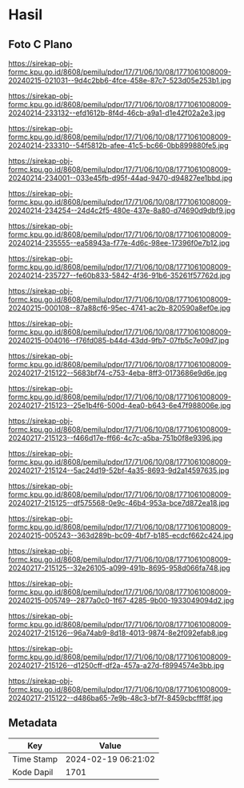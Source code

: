 # Hasil

## Foto C Plano

https://sirekap-obj-formc.kpu.go.id/8608/pemilu/pdpr/17/71/06/10/08/1771061008009-20240215-021031--9d4c2bb6-4fce-458e-87c7-523d05e253b1.jpg

https://sirekap-obj-formc.kpu.go.id/8608/pemilu/pdpr/17/71/06/10/08/1771061008009-20240214-233132--efd1612b-8f4d-46cb-a9a1-d1e42f02a2e3.jpg

https://sirekap-obj-formc.kpu.go.id/8608/pemilu/pdpr/17/71/06/10/08/1771061008009-20240214-233310--54f5812b-afee-41c5-bc66-0bb899880fe5.jpg

https://sirekap-obj-formc.kpu.go.id/8608/pemilu/pdpr/17/71/06/10/08/1771061008009-20240214-234001--033e45fb-d95f-44ad-9470-d94827ee1bbd.jpg

https://sirekap-obj-formc.kpu.go.id/8608/pemilu/pdpr/17/71/06/10/08/1771061008009-20240214-234254--24d4c2f5-480e-437e-8a80-d74690d9dbf9.jpg

https://sirekap-obj-formc.kpu.go.id/8608/pemilu/pdpr/17/71/06/10/08/1771061008009-20240214-235555--ea58943a-f77e-4d6c-98ee-17396f0e7b12.jpg

https://sirekap-obj-formc.kpu.go.id/8608/pemilu/pdpr/17/71/06/10/08/1771061008009-20240214-235727--fe60b833-5842-4f36-91b6-35261f57762d.jpg

https://sirekap-obj-formc.kpu.go.id/8608/pemilu/pdpr/17/71/06/10/08/1771061008009-20240215-000108--87a88cf6-95ec-4741-ac2b-820590a8ef0e.jpg

https://sirekap-obj-formc.kpu.go.id/8608/pemilu/pdpr/17/71/06/10/08/1771061008009-20240215-004016--f76fd085-b44d-43dd-9fb7-07fb5c7e09d7.jpg

https://sirekap-obj-formc.kpu.go.id/8608/pemilu/pdpr/17/71/06/10/08/1771061008009-20240217-215122--5683bf74-c753-4eba-8ff3-0173686e9d6e.jpg

https://sirekap-obj-formc.kpu.go.id/8608/pemilu/pdpr/17/71/06/10/08/1771061008009-20240217-215123--25e1b4f6-500d-4ea0-b643-6e47f988006e.jpg

https://sirekap-obj-formc.kpu.go.id/8608/pemilu/pdpr/17/71/06/10/08/1771061008009-20240217-215123--f466d17e-ff66-4c7c-a5ba-751b0f8e9396.jpg

https://sirekap-obj-formc.kpu.go.id/8608/pemilu/pdpr/17/71/06/10/08/1771061008009-20240217-215124--5ac24d19-52bf-4a35-8693-9d2a14597635.jpg

https://sirekap-obj-formc.kpu.go.id/8608/pemilu/pdpr/17/71/06/10/08/1771061008009-20240217-215125--df575568-0e9c-46b4-953a-bce7d872ea18.jpg

https://sirekap-obj-formc.kpu.go.id/8608/pemilu/pdpr/17/71/06/10/08/1771061008009-20240215-005243--363d289b-bc09-4bf7-b185-ecdcf662c424.jpg

https://sirekap-obj-formc.kpu.go.id/8608/pemilu/pdpr/17/71/06/10/08/1771061008009-20240217-215125--32e26105-a099-491b-8695-958d066fa748.jpg

https://sirekap-obj-formc.kpu.go.id/8608/pemilu/pdpr/17/71/06/10/08/1771061008009-20240215-005749--2877a0c0-1f67-4285-9b00-1933049094d2.jpg

https://sirekap-obj-formc.kpu.go.id/8608/pemilu/pdpr/17/71/06/10/08/1771061008009-20240217-215126--96a74ab9-8d18-4013-9874-8e2f092efab8.jpg

https://sirekap-obj-formc.kpu.go.id/8608/pemilu/pdpr/17/71/06/10/08/1771061008009-20240217-215126--d1250cff-df2a-457a-a27d-f8994574e3bb.jpg

https://sirekap-obj-formc.kpu.go.id/8608/pemilu/pdpr/17/71/06/10/08/1771061008009-20240217-215122--d486ba65-7e9b-48c3-bf7f-8459cbcfff8f.jpg


## Metadata

| Key        | Value               |
| ---------- | ------------------- |
| Time Stamp | 2024-02-19 06:21:02 |
| Kode Dapil | 1701                |



